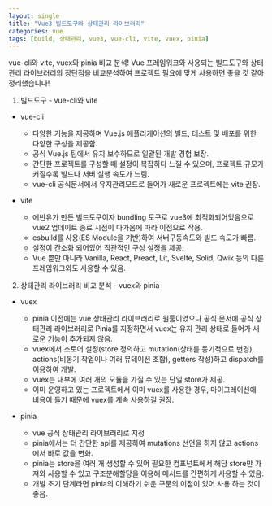 ```yaml
---
layout: single
title: "Vue3 빌드도구와 상태관리 라이브러리"
categories: vue
tags: [build, 상태관리, vue3, vue-cli, vite, vuex, pinia]
---
```


vue-cli와 vite, vuex와 pinia 비교 분석!
Vue 프레임워크와 사용되는 빌드도구와 상태관리 라이브러리의 장단점을 비교분석하여 프로젝트 필요에 맞게 사용하면 좋을 것 같아 정리했습니다!

1. 빌드도구 - vue-cli와 vite

- vue-cli

  - 다양한 기능을 제공하며 Vue.js 애플리케이션의 빌드, 테스트 및 배포를 위한 다양한 구성을 제공함.
  - 공식 Vue.js 팀에서 유지 보수하므로 일괄된 개발 경험 보장.
  - 간단한 프로젝트를 구성할 때 설정이 복잡하다 느낄 수 있으며, 프로젝트 규모가 커질수록 빌드나 서버 실행 속도가 느림.
  - vue-cli 공식문서에서 유지관리모드로 들어가 새로운 프로젝트에는 vite 권장.

- vite
  - 에반유가 만든 빌드도구이자 bundling 도구로 vue3에 최적화되어있음으로 vue2 업데이트 종료 시점이 다가옴에 따라 이점으로 작용.
  - esbuild를 사용(ES Module을 기반)하여 서버구동속도와 빌드 속도가 빠름.
  - 설정이 간소화 되어있어 직관적인 구성 설정을 제공.
  - Vue 뿐만 아니라 Vanilla, React, Preact, Lit, Svelte, Solid, Qwik 등의 다른 프레임워크와도 사용할 수 있음.

2. 상태관리 라이브러리 비교 분석 - vuex와 pinia

- vuex

  - pinia 이전에는 vue 상태관리 라이브러리로 원툴이었으나 공식 문서에 공식 상태관리 라이브러리로 Pinia를 지정하면서 vuex는 유지 관리 상태로 들어가 새로운 기능이 추가되지 않음.
  - vuex에서 스토어 설정(store 정의하고 mutation(상태를 동기적으로 변경), actions(비동기 작업이나 여러 뮤테이션 조합), getters 작성)하고 dispatch를 이용하여 개발.
  - vuex는 내부에 여러 개의 모듈을 가질 수 있는 단일 store가 제공.
  - 이미 운영하고 있는 프로젝트에서 이미 vuex를 사용한 경우, 마이그레이션에 비용이 들기 때문에 vuex를 계속 사용하길 권장.

- pinia
  - vue 공식 상태관리 라이브러리로 지정
  - pinia에서는 더 간단한 api를 제공하여 mutations 선언을 하지 않고 actions에서 바로 값을 변화.
  - pinia는 store을 여러 개 생성할 수 있어 필요한 컴포넌트에서 해당 store만 가져와 사용할 수 있고 구조분해할당을 이용해 메서드를 간편하게 사용할 수 있음.
  - 개발 초기 단계라면 pinia의 이해하기 쉬운 구문의 이점이 있어 사용 하는 것이 좋음.

